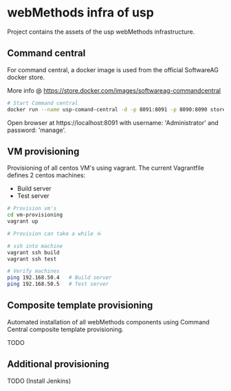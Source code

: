 # webMethods infra of usp

Project contains the assets of the usp webMethods infrastructure.

## Command central

For command central, a docker image is used from the official SoftwareAG docker store. 

More info @ https://store.docker.com/images/softwareag-commandcentral

```bash
# Start Command central
docker run --name usp-comand-central -d -p 8091:8091 -p 8090:8090 store/softwareag/commandcentral:10.1.0.1-server
```

Open browser at https://localhost:8091 with username: 'Administrator' and password: 'manage'.

## VM provisioning

Provisioning of all centos VM's using vagrant. The current Vagrantfile defines 2 centos machines:

- Build server
- Test server

```bash
# Provision vm's
cd vm-provisioning
vagrant up

# Provision can take a while ☕️

# ssh into machine
vagrant ssh build
vagrant ssh test

# Verify machines
ping 192.168.50.4	# Build server
ping 192.168.50.5	# Test server
```

## Composite template provisioning

Automated installation of all webMethods components using Command Central composite template provisioning.

TODO

## Additional provisioning

TODO (Install Jenkins)

 